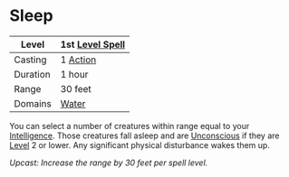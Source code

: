 # Sleep

|Level|1st [Level Spell](../../../Spell%20Level.md)|
|-----|---------------|
|Casting|1 [Action](../../../../Game%20Procedures/Action.md)|
|Duration|1 hour|
|Range|30 feet|
|Domains|[Water](../../../Spell%20Domains/Water.md)|

You can select a number of creatures within range equal to your [Intelligence](../../../../Player%20Characters/Chosen%20Statistics/Intelligence.md). Those creatures fall asleep and are [Unconscious](../../../../Conditions/Unconscious.md) if they are [Level](../../../../Player%20Characters/Derived%20Statistics/Level.md) 2 or lower. Any significant physical disturbance wakes them up.

*Upcast: Increase the range by 30 feet per spell level.*
